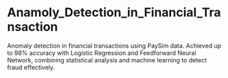# Anamoly_Detection_in_Financial_Transaction
Anomaly detection in financial transactions using PaySim data. Achieved up to 98% accuracy with Logistic Regression and Feedforward Neural Network, combining statistical analysis and machine learning to detect fraud effectively.
